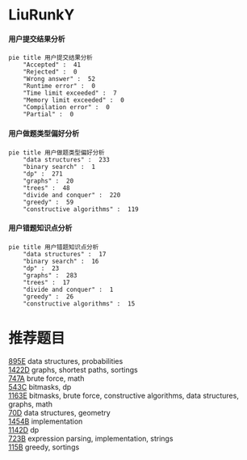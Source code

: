 # LiuRunkY

<!-- tabs:start -->



#### **用户提交结果分析**

```mermaid
pie title 用户提交结果分析
    "Accepted" :  41
    "Rejected" :  0
    "Wrong answer" :  52
    "Runtime error" :  0
    "Time limit exceeded" :  7
    "Memory limit exceeded" :  0
    "Compilation error" :  0
    "Partial" :  0
```

#### **用户做题类型偏好分析**

```mermaid
pie title 用户做题类型偏好分析
    "data structures" :  233
    "binary search" :  1
    "dp" :  271
    "graphs" :  20
    "trees" :  48
    "divide and conquer" :  220
    "greedy" :  59
    "constructive algorithms" :  119
```
#### **用户错题知识点分析**

```mermaid
pie title 用户错题知识点分析
    "data structures" :  17
    "binary search" :  16
    "dp" :  23
    "graphs" :  283
    "trees" :  17
    "divide and conquer" :  1
    "greedy" :  26
    "constructive algorithms" :  15
```



<!-- tabs:end -->
# 推荐题目
[895E](https://codeforces.com/contest/895/problem/E)		data structures,
                        probabilities		  
[1422D](https://codeforces.com/contest/1422/problem/D)		graphs,
                        shortest paths,
                        sortings		  
[747A](https://codeforces.com/contest/747/problem/A)		brute force,
                        math		  
[543C](https://codeforces.com/contest/543/problem/C)		bitmasks,
                        dp		  
[1163E](https://codeforces.com/contest/1163/problem/E)		bitmasks,
                        brute force,
                        constructive algorithms,
                        data structures,
                        graphs,
                        math		  
[70D](https://codeforces.com/contest/70/problem/D)		data structures,
                        geometry		  
[1454B](https://codeforces.com/contest/1454/problem/B)		implementation		  
[1142D](https://codeforces.com/contest/1142/problem/D)		dp		  
[723B](https://codeforces.com/contest/723/problem/B)		expression parsing,
                        implementation,
                        strings		  
[115B](https://codeforces.com/contest/115/problem/B)		greedy,
                        sortings		  
